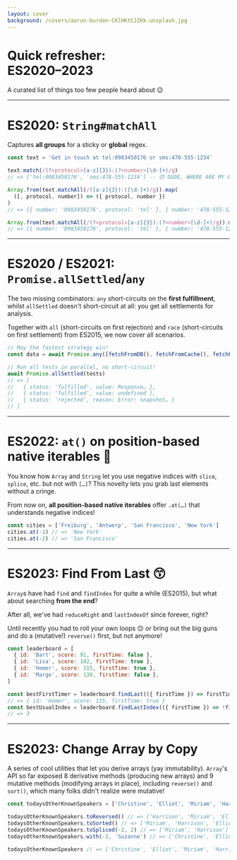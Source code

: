 ```yaml
---
layout: cover
background: /covers/aaron-burden-CKlHKtCJZKk-unsplash.jpg
---
```


# Quick refresher:<br/>ES2020–2023

A curated list of things too few people heard about 😉

---

# ES2020: `String#matchAll`

Captures **all groups** for a sticky or **global** regex.

```js
const text = 'Get in touch at tel:0983450176 or sms:478-555-1234'

text.match(/(?<protocol>[a-z]{3}):(?<number>[\d-]+)/g)
// => ['tel:0983450176', 'sms:478-555-1234'] -- 😞 DUDE, WHERE ARE MY GROUPS?!
```

```js
Array.from(text.matchAll(/([a-z]{3}):([\d-]+)/g)).map(
  ([, protocol, number]) => ({ protocol, number })
)
// => [{ number: '0983450176', protocol: 'tel' }, { number: '478-555-1234', protocol: 'sms' }]

Array.from(text.matchAll(/(?<protocol>[a-z]{3}):(?<number>[\d-]+)/g)).map((mr) => mr.groups)
// => [{ number: '0983450176', protocol: 'tel' }, { number: '478-555-1234', protocol: 'sms' }]
```

---

# ES2020 / ES2021: `Promise.allSettled`/`any`

The two missing combinators: `any` short-circuits on the **first fulfillment**, whilst `allSettled` doesn't short-circuit at all: you get all settlements for analysis.

Together with `all` (short-circuits on first rejection) and `race` (short-circuits on first settlement) from ES2015, we now cover all scenarios.

```js
// May the fastest strategy win!
const data = await Promise.any([fetchFromDB(), fetchFromCache(), fetchFromHighSpeedLAN()])

// Run all tests in parallel, no short-circuit!
await Promise.allSettled(tests)
// => [
//   { status: 'fulfilled', value: Response… },
//   { status: 'fulfilled', value: undefined },
//   { status: 'rejected', reason: Error: snapshot… }
// ]
```

---

# ES2022: `at()` on position-based native iterables 🤩

You know how `Array` and `String` let you use negative indices with `slice`, `splice`, etc. but not with `[…]`? This novelty lets you grab last elements without a cringe.

From now on, **all position-based native iterables** offer `.at(…)` that understands negative indices!

```js
const cities = ['Freiburg', 'Antwerp', 'San Francisco', 'New York']
cities.at(-1) // => 'New York'
cities.at(-2) // => 'San Francisco'
```

---

# ES2023: Find From Last 😙

`Array`s have had `find` and `findIndex` for quite a while (ES2015), but what about searching **from the end**?

After all, we've had `reduceRight` and `lastIndexOf` since forever, right?

Until recently you had to roll your own loops 😔 or bring out the big guns and do a (mutative!) `reverse()` first, but not anymore!

```js
const leaderboard = [
  { id: 'Bart', score: 91, firstTime: false },
  { id: 'Lisa', score: 102, firstTime: true },
  { id: 'Homer', score: 115, firstTime: true },
  { id: 'Marge', score: 138, firstTime: false },
]

const bestFirstTimer = leaderboard.findLast(({ firstTime }) => firstTime)
// => { id: 'Homer', score: 115, firstTime: true }
const bestUsualIndex = leaderboard.findLastIndex(({ firstTime }) => !firstTime)
// => 3
```

---

# ES2023: Change Array by Copy

A series of cool utilities that let you derive arrays (yay immutability). `Array`'s API so far exposed 8 derivative methods (producing new arrays) and 9 mutative methods (modifying arrays in place), including `reverse()` and `sort()`, which many folks didn't realize were mutative!

```js
const todaysOtherKnownSpeakers = ['Christine', 'Elliot', 'Miriam', 'Harrison']

todaysOtherKnownSpeakers.toReversed() // => ['Harrison', 'Miriam', 'Elliot', 'Christine']
todaysOtherKnownSpeakers.toSorted() // => ['Miriam', 'Harrison', 'Elliot', 'Christine']
todaysOtherKnownSpeakers.toSpliced(-2, 2) // => ['Miriam', 'Harrison']
todaysOtherKnownSpeakers.with(-2, 'Suzanne') // => ['Christine', 'Elliot', 'Suzanne', 'Harrison']

todaysOtherKnownSpeakers // => ['Christine', 'Elliot', 'Miriam', 'Harrison']
```
